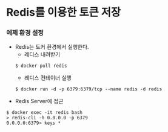 # Redis를 이용한 토큰 저장
### 예제 환경 설정
- Redis는 토커 환경에서 실행한다.
  - 레디스 내려받기
  ```shell
  $ docker pull redis
  ```
  - 레디스 컨테이너 실행
  ```shell
  $ docker run -d -p 6379:6379/tcp --name redis -d redis
  ```
- Redis Server에 접근
```shell
$ docker exec -it redis bash
> redis-cli -h 0.0.0.0 -p 6379
0.0.0.0:6379> keys *
```